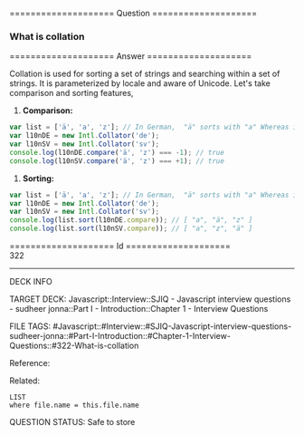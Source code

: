 ==================== Question ====================  

### What is collation  

==================== Answer ====================  

Collation is used for sorting a set of strings and searching within a set of
strings. It is parameterized by locale and aware of Unicode. Let's take
comparison and sorting features,

1. **Comparison:**

```javascript
var list = ['ä', 'a', 'z']; // In German,  "ä" sorts with "a" Whereas in Swedish, "ä" sorts after "z"
var l10nDE = new Intl.Collator('de');
var l10nSV = new Intl.Collator('sv');
console.log(l10nDE.compare('ä', 'z') === -1); // true
console.log(l10nSV.compare('ä', 'z') === +1); // true
```

1. **Sorting:**

```javascript
var list = ['ä', 'a', 'z']; // In German,  "ä" sorts with "a" Whereas in Swedish, "ä" sorts after "z"
var l10nDE = new Intl.Collator('de');
var l10nSV = new Intl.Collator('sv');
console.log(list.sort(l10nDE.compare)); // [ "a", "ä", "z" ]
console.log(list.sort(l10nSV.compare)); // [ "a", "z", "ä" ]
```

==================== Id ====================  
322

---

DECK INFO

TARGET DECK: Javascript::Interview::SJIQ - Javascript interview questions - sudheer jonna::Part I - Introduction::Chapter 1 - Interview Questions

FILE TAGS: #Javascript::#Interview::#SJIQ-Javascript-interview-questions-sudheer-jonna::#Part-I-Introduction::#Chapter-1-Interview-Questions::#322-What-is-collation

Reference:

Related:

```dataview
LIST
where file.name = this.file.name
```

QUESTION STATUS: Safe to store
